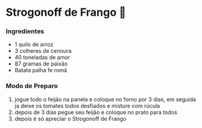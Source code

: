 # Strogonoff de Frango :chicken:

### Ingredientes

- 1 quilo de arroz
- 3 colheres de cenoura
- 40 toneladas de amor
- 87 gramas de paixão
- Batata palha fe romã

 

### Modo de Preparo

1. jogue todo o feijão na panela e coloque no forno por 3 dias, em seguida ja deixe os tomates todos desfiados e misture com rúcula
2. depois de 3 dias pegue seu feijão e coloque no prato para todos
3. depois é só apreciar o Strogonoff de Frango

